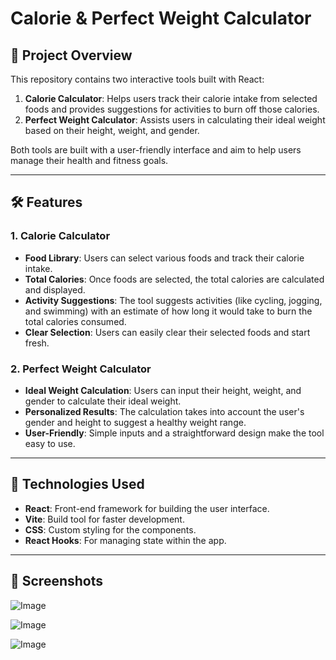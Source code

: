 # Calorie & Perfect Weight Calculator

## 📑 Project Overview

This repository contains two interactive tools built with React:

1. **Calorie Calculator**: Helps users track their calorie intake from selected foods and provides suggestions for activities to burn off those calories.
2. **Perfect Weight Calculator**: Assists users in calculating their ideal weight based on their height, weight, and gender.

Both tools are built with a user-friendly interface and aim to help users manage their health and fitness goals.

---

## 🛠️ Features

### 1. **Calorie Calculator**
- **Food Library**: Users can select various foods and track their calorie intake.
- **Total Calories**: Once foods are selected, the total calories are calculated and displayed.
- **Activity Suggestions**: The tool suggests activities (like cycling, jogging, and swimming) with an estimate of how long it would take to burn the total calories consumed.
- **Clear Selection**: Users can easily clear their selected foods and start fresh.

### 2. **Perfect Weight Calculator**
- **Ideal Weight Calculation**: Users can input their height, weight, and gender to calculate their ideal weight.
- **Personalized Results**: The calculation takes into account the user's gender and height to suggest a healthy weight range.
- **User-Friendly**: Simple inputs and a straightforward design make the tool easy to use.

---

## 🔧 Technologies Used
- **React**: Front-end framework for building the user interface.
- **Vite**: Build tool for faster development.
- **CSS**: Custom styling for the components.
- **React Hooks**: For managing state within the app.

---

## 📸 Screenshots

![Image](https://github.com/user-attachments/assets/86dcb6cb-723f-4b78-9f2d-8cbbfa53c7e2)

![Image](https://github.com/user-attachments/assets/27ea6934-29ae-4e3a-ac5f-21ed03208638)

![Image](https://github.com/user-attachments/assets/25094d78-1670-4e82-81d3-5313ef539ea3)
